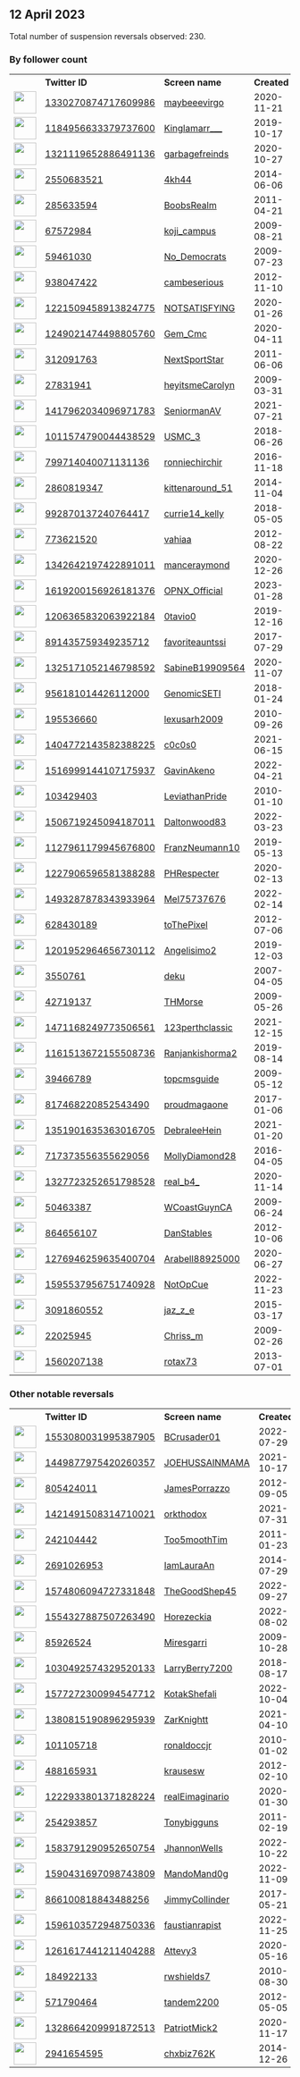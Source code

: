 
## 12 April 2023
Total number of suspension reversals observed: 230.

### By follower count
<table><tr><th></th><th align="left">Twitter ID</th><th align="left">Screen name</th>
<th align="left">Created</th><th align="left">Status</th><th align="left">Suspended</th><th align="left">Followers</th>
<tr><td><a href="https://pbs.twimg.com/profile_images/1641214587851661313/1FTo4uUq_normal.jpg"><img src="https://pbs.twimg.com/profile_images/1641214587851661313/1FTo4uUq_normal.jpg" width="40px" height="40px" align="center"/></a></td><td><a href="https://twitter.com/intent/user?user_id=1330270874717609986">1330270874717609986</a></td><td><a href="https://twitter.com/maybeeevirgo">maybeeevirgo</a></td><td>2020-11-21</td><td align="center"></td><td>2022-11-05</td><td>390552</td></tr>
<tr><td><a href="https://pbs.twimg.com/profile_images/1282580018447753216/Ev4MtjxX_normal.jpg"><img src="https://pbs.twimg.com/profile_images/1282580018447753216/Ev4MtjxX_normal.jpg" width="40px" height="40px" align="center"/></a></td><td><a href="https://twitter.com/intent/user?user_id=1184956633379737600">1184956633379737600</a></td><td><a href="https://twitter.com/Kinglamarr___">Kinglamarr___</a></td><td>2019-10-17</td><td align="center"></td><td></td><td>198944</td></tr>
<tr><td><a href="https://pbs.twimg.com/profile_images/1644816056706269184/KhS2gddf_normal.jpg"><img src="https://pbs.twimg.com/profile_images/1644816056706269184/KhS2gddf_normal.jpg" width="40px" height="40px" align="center"/></a></td><td><a href="https://twitter.com/intent/user?user_id=1321119652886491136">1321119652886491136</a></td><td><a href="https://twitter.com/garbagefreinds">garbagefreinds</a></td><td>2020-10-27</td><td align="center"></td><td></td><td>155319</td></tr>
<tr><td><a href="https://pbs.twimg.com/profile_images/1645733798959620096/HKoeCSY4_normal.jpg"><img src="https://pbs.twimg.com/profile_images/1645733798959620096/HKoeCSY4_normal.jpg" width="40px" height="40px" align="center"/></a></td><td><a href="https://twitter.com/intent/user?user_id=2550683521">2550683521</a></td><td><a href="https://twitter.com/4kh44">4kh44</a></td><td>2014-06-06</td><td align="center"></td><td>2022-09-25</td><td>116557</td></tr>
<tr><td><a href="https://pbs.twimg.com/profile_images/1444870564900974597/CREFpBm3_normal.jpg"><img src="https://pbs.twimg.com/profile_images/1444870564900974597/CREFpBm3_normal.jpg" width="40px" height="40px" align="center"/></a></td><td><a href="https://twitter.com/intent/user?user_id=285633594">285633594</a></td><td><a href="https://twitter.com/BoobsRealm">BoobsRealm</a></td><td>2011-04-21</td><td align="center"></td><td>2022-09-14</td><td>102029</td></tr>
<tr><td><a href="https://pbs.twimg.com/profile_images/1544245848413876224/tggP3I0v_normal.jpg"><img src="https://pbs.twimg.com/profile_images/1544245848413876224/tggP3I0v_normal.jpg" width="40px" height="40px" align="center"/></a></td><td><a href="https://twitter.com/intent/user?user_id=67572984">67572984</a></td><td><a href="https://twitter.com/koji_campus">koji_campus</a></td><td>2009-08-21</td><td align="center"></td><td>2023-02-16</td><td>77001</td></tr>
<tr><td><a href="https://pbs.twimg.com/profile_images/1282306882099650561/c6HpmZij_normal.jpg"><img src="https://pbs.twimg.com/profile_images/1282306882099650561/c6HpmZij_normal.jpg" width="40px" height="40px" align="center"/></a></td><td><a href="https://twitter.com/intent/user?user_id=59461030">59461030</a></td><td><a href="https://twitter.com/No_Democrats">No_Democrats</a></td><td>2009-07-23</td><td align="center"></td><td></td><td>70784</td></tr>
<tr><td><a href="https://pbs.twimg.com/profile_images/1641943358636474368/7apDRtDL_normal.jpg"><img src="https://pbs.twimg.com/profile_images/1641943358636474368/7apDRtDL_normal.jpg" width="40px" height="40px" align="center"/></a></td><td><a href="https://twitter.com/intent/user?user_id=938047422">938047422</a></td><td><a href="https://twitter.com/cambeserious">cambeserious</a></td><td>2012-11-10</td><td align="center"></td><td></td><td>69010</td></tr>
<tr><td><a href="https://pbs.twimg.com/profile_images/1221512137471905792/w1Lfl4OY_normal.jpg"><img src="https://pbs.twimg.com/profile_images/1221512137471905792/w1Lfl4OY_normal.jpg" width="40px" height="40px" align="center"/></a></td><td><a href="https://twitter.com/intent/user?user_id=1221509458913824775">1221509458913824775</a></td><td><a href="https://twitter.com/NOTSATISFYlNG">NOTSATISFYlNG</a></td><td>2020-01-26</td><td align="center"></td><td></td><td>68543</td></tr>
<tr><td><a href="https://pbs.twimg.com/profile_images/1464638063645179904/Pfg7T0HX_normal.jpg"><img src="https://pbs.twimg.com/profile_images/1464638063645179904/Pfg7T0HX_normal.jpg" width="40px" height="40px" align="center"/></a></td><td><a href="https://twitter.com/intent/user?user_id=1249021474498805760">1249021474498805760</a></td><td><a href="https://twitter.com/Gem_Cmc">Gem_Cmc</a></td><td>2020-04-11</td><td align="center"></td><td>2023-04-10</td><td>47362</td></tr>
<tr><td><a href="https://pbs.twimg.com/profile_images/378800000807822561/a1f36059181b56ff59765f8b22e9557c_normal.jpeg"><img src="https://pbs.twimg.com/profile_images/378800000807822561/a1f36059181b56ff59765f8b22e9557c_normal.jpeg" width="40px" height="40px" align="center"/></a></td><td><a href="https://twitter.com/intent/user?user_id=312091763">312091763</a></td><td><a href="https://twitter.com/NextSportStar">NextSportStar</a></td><td>2011-06-06</td><td align="center"></td><td></td><td>39237</td></tr>
<tr><td><a href="https://pbs.twimg.com/profile_images/1646014967085256705/XEtAIRuD_normal.jpg"><img src="https://pbs.twimg.com/profile_images/1646014967085256705/XEtAIRuD_normal.jpg" width="40px" height="40px" align="center"/></a></td><td><a href="https://twitter.com/intent/user?user_id=27831941">27831941</a></td><td><a href="https://twitter.com/heyitsmeCarolyn">heyitsmeCarolyn</a></td><td>2009-03-31</td><td align="center"></td><td></td><td>36775</td></tr>
<tr><td><a href="https://pbs.twimg.com/profile_images/1547593621636931584/MTn32svC_normal.jpg"><img src="https://pbs.twimg.com/profile_images/1547593621636931584/MTn32svC_normal.jpg" width="40px" height="40px" align="center"/></a></td><td><a href="https://twitter.com/intent/user?user_id=1417962034096971783">1417962034096971783</a></td><td><a href="https://twitter.com/SeniormanAV">SeniormanAV</a></td><td>2021-07-21</td><td align="center"></td><td></td><td>32629</td></tr>
<tr><td><a href="https://pbs.twimg.com/profile_images/1329085609072214017/nZqCu3_m_normal.jpg"><img src="https://pbs.twimg.com/profile_images/1329085609072214017/nZqCu3_m_normal.jpg" width="40px" height="40px" align="center"/></a></td><td><a href="https://twitter.com/intent/user?user_id=1011574790044438529">1011574790044438529</a></td><td><a href="https://twitter.com/USMC_3">USMC_3</a></td><td>2018-06-26</td><td align="center"></td><td></td><td>30487</td></tr>
<tr><td><a href="https://pbs.twimg.com/profile_images/1636066467455041540/alL4Lw-r_normal.jpg"><img src="https://pbs.twimg.com/profile_images/1636066467455041540/alL4Lw-r_normal.jpg" width="40px" height="40px" align="center"/></a></td><td><a href="https://twitter.com/intent/user?user_id=799714040071131136">799714040071131136</a></td><td><a href="https://twitter.com/ronniechirchir">ronniechirchir</a></td><td>2016-11-18</td><td align="center"></td><td></td><td>28263</td></tr>
<tr><td><a href="https://pbs.twimg.com/profile_images/1257406964352548865/O-IAgg9X_normal.jpg"><img src="https://pbs.twimg.com/profile_images/1257406964352548865/O-IAgg9X_normal.jpg" width="40px" height="40px" align="center"/></a></td><td><a href="https://twitter.com/intent/user?user_id=2860819347">2860819347</a></td><td><a href="https://twitter.com/kittenaround_51">kittenaround_51</a></td><td>2014-11-04</td><td align="center"></td><td></td><td>26916</td></tr>
<tr><td><a href="https://pbs.twimg.com/profile_images/1332375311678259208/GSPVlBIi_normal.jpg"><img src="https://pbs.twimg.com/profile_images/1332375311678259208/GSPVlBIi_normal.jpg" width="40px" height="40px" align="center"/></a></td><td><a href="https://twitter.com/intent/user?user_id=992870137240764417">992870137240764417</a></td><td><a href="https://twitter.com/currie14_kelly">currie14_kelly</a></td><td>2018-05-05</td><td align="center"></td><td></td><td>26308</td></tr>
<tr><td><a href="https://pbs.twimg.com/profile_images/1631348423440969730/_5geE-kf_normal.jpg"><img src="https://pbs.twimg.com/profile_images/1631348423440969730/_5geE-kf_normal.jpg" width="40px" height="40px" align="center"/></a></td><td><a href="https://twitter.com/intent/user?user_id=773621520">773621520</a></td><td><a href="https://twitter.com/vahiaa">vahiaa</a></td><td>2012-08-22</td><td align="center"></td><td></td><td>18307</td></tr>
<tr><td><a href="https://pbs.twimg.com/profile_images/1536481319433261058/ICnueqPF_normal.jpg"><img src="https://pbs.twimg.com/profile_images/1536481319433261058/ICnueqPF_normal.jpg" width="40px" height="40px" align="center"/></a></td><td><a href="https://twitter.com/intent/user?user_id=1342642197422891011">1342642197422891011</a></td><td><a href="https://twitter.com/manceraymond">manceraymond</a></td><td>2020-12-26</td><td align="center">🔒</td><td>2022-08-04</td><td>15153</td></tr>
<tr><td><a href="https://pbs.twimg.com/profile_images/1642817524470550528/iNyvO9w6_normal.jpg"><img src="https://pbs.twimg.com/profile_images/1642817524470550528/iNyvO9w6_normal.jpg" width="40px" height="40px" align="center"/></a></td><td><a href="https://twitter.com/intent/user?user_id=1619200156926181376">1619200156926181376</a></td><td><a href="https://twitter.com/OPNX_Official">OPNX_Official</a></td><td>2023-01-28</td><td align="center"></td><td>2023-04-07</td><td>14435</td></tr>
<tr><td><a href="https://pbs.twimg.com/profile_images/1293725258151792640/-mDSLpoN_normal.jpg"><img src="https://pbs.twimg.com/profile_images/1293725258151792640/-mDSLpoN_normal.jpg" width="40px" height="40px" align="center"/></a></td><td><a href="https://twitter.com/intent/user?user_id=1206365832063922184">1206365832063922184</a></td><td><a href="https://twitter.com/0tavio0">0tavio0</a></td><td>2019-12-16</td><td align="center"></td><td></td><td>14226</td></tr>
<tr><td><a href="https://pbs.twimg.com/profile_images/1646206910155169792/m0L_oE95_normal.jpg"><img src="https://pbs.twimg.com/profile_images/1646206910155169792/m0L_oE95_normal.jpg" width="40px" height="40px" align="center"/></a></td><td><a href="https://twitter.com/intent/user?user_id=891435759349235712">891435759349235712</a></td><td><a href="https://twitter.com/favoriteauntssi">favoriteauntssi</a></td><td>2017-07-29</td><td align="center"></td><td></td><td>12578</td></tr>
<tr><td><a href="https://pbs.twimg.com/profile_images/1633484668413571073/cJ7-KZkP_normal.jpg"><img src="https://pbs.twimg.com/profile_images/1633484668413571073/cJ7-KZkP_normal.jpg" width="40px" height="40px" align="center"/></a></td><td><a href="https://twitter.com/intent/user?user_id=1325171052146798592">1325171052146798592</a></td><td><a href="https://twitter.com/SabineB19909564">SabineB19909564</a></td><td>2020-11-07</td><td align="center"></td><td>2023-04-03</td><td>12023</td></tr>
<tr><td><a href="https://pbs.twimg.com/profile_images/1646263460144062469/HAmzBpPu_normal.jpg"><img src="https://pbs.twimg.com/profile_images/1646263460144062469/HAmzBpPu_normal.jpg" width="40px" height="40px" align="center"/></a></td><td><a href="https://twitter.com/intent/user?user_id=956181014426112000">956181014426112000</a></td><td><a href="https://twitter.com/GenomicSETI">GenomicSETI</a></td><td>2018-01-24</td><td align="center"></td><td>2022-07-27</td><td>11895</td></tr>
<tr><td><a href="https://pbs.twimg.com/profile_images/779467835722633217/XDll_7xi_normal.jpg"><img src="https://pbs.twimg.com/profile_images/779467835722633217/XDll_7xi_normal.jpg" width="40px" height="40px" align="center"/></a></td><td><a href="https://twitter.com/intent/user?user_id=195536660">195536660</a></td><td><a href="https://twitter.com/lexusarh2009">lexusarh2009</a></td><td>2010-09-26</td><td align="center"></td><td></td><td>11657</td></tr>
<tr><td><a href="https://pbs.twimg.com/profile_images/1547357091509276679/RIAku-qK_normal.jpg"><img src="https://pbs.twimg.com/profile_images/1547357091509276679/RIAku-qK_normal.jpg" width="40px" height="40px" align="center"/></a></td><td><a href="https://twitter.com/intent/user?user_id=1404772143582388225">1404772143582388225</a></td><td><a href="https://twitter.com/c0c0s0">c0c0s0</a></td><td>2021-06-15</td><td align="center"></td><td>2022-07-16</td><td>11243</td></tr>
<tr><td><a href="https://pbs.twimg.com/profile_images/1557142249812545536/WOYw_CLP_normal.jpg"><img src="https://pbs.twimg.com/profile_images/1557142249812545536/WOYw_CLP_normal.jpg" width="40px" height="40px" align="center"/></a></td><td><a href="https://twitter.com/intent/user?user_id=1516999144107175937">1516999144107175937</a></td><td><a href="https://twitter.com/GavinAkeno">GavinAkeno</a></td><td>2022-04-21</td><td align="center"></td><td>2023-03-20</td><td>10002</td></tr>
<tr><td><a href="https://pbs.twimg.com/profile_images/417769735489880064/5ILUe4xd_normal.jpeg"><img src="https://pbs.twimg.com/profile_images/417769735489880064/5ILUe4xd_normal.jpeg" width="40px" height="40px" align="center"/></a></td><td><a href="https://twitter.com/intent/user?user_id=103429403">103429403</a></td><td><a href="https://twitter.com/LeviathanPride">LeviathanPride</a></td><td>2010-01-10</td><td align="center">🔒</td><td></td><td>8445</td></tr>
<tr><td><a href="https://pbs.twimg.com/profile_images/1616675904410771456/G_8tcyHv_normal.jpg"><img src="https://pbs.twimg.com/profile_images/1616675904410771456/G_8tcyHv_normal.jpg" width="40px" height="40px" align="center"/></a></td><td><a href="https://twitter.com/intent/user?user_id=1506719245094187011">1506719245094187011</a></td><td><a href="https://twitter.com/Daltonwood83">Daltonwood83</a></td><td>2022-03-23</td><td align="center"></td><td>2023-04-04</td><td>7761</td></tr>
<tr><td><a href="https://pbs.twimg.com/profile_images/1128021189518135296/_Czqm3hE_normal.jpg"><img src="https://pbs.twimg.com/profile_images/1128021189518135296/_Czqm3hE_normal.jpg" width="40px" height="40px" align="center"/></a></td><td><a href="https://twitter.com/intent/user?user_id=1127961179945676800">1127961179945676800</a></td><td><a href="https://twitter.com/FranzNeumann10">FranzNeumann10</a></td><td>2019-05-13</td><td align="center"></td><td></td><td>6919</td></tr>
<tr><td><a href="https://pbs.twimg.com/profile_images/1246454252500811777/XxKwYCXj_normal.jpg"><img src="https://pbs.twimg.com/profile_images/1246454252500811777/XxKwYCXj_normal.jpg" width="40px" height="40px" align="center"/></a></td><td><a href="https://twitter.com/intent/user?user_id=1227906596581388288">1227906596581388288</a></td><td><a href="https://twitter.com/PHRespecter">PHRespecter</a></td><td>2020-02-13</td><td align="center"></td><td>2022-04-02</td><td>5866</td></tr>
<tr><td><a href="https://pbs.twimg.com/profile_images/1646132160745668608/ILME319h_normal.jpg"><img src="https://pbs.twimg.com/profile_images/1646132160745668608/ILME319h_normal.jpg" width="40px" height="40px" align="center"/></a></td><td><a href="https://twitter.com/intent/user?user_id=1493287878343933964">1493287878343933964</a></td><td><a href="https://twitter.com/Mel75737676">Mel75737676</a></td><td>2022-02-14</td><td align="center"></td><td>2023-04-03</td><td>5381</td></tr>
<tr><td><a href="https://pbs.twimg.com/profile_images/1267506112007409664/SVNXfCVb_normal.jpg"><img src="https://pbs.twimg.com/profile_images/1267506112007409664/SVNXfCVb_normal.jpg" width="40px" height="40px" align="center"/></a></td><td><a href="https://twitter.com/intent/user?user_id=628430189">628430189</a></td><td><a href="https://twitter.com/toThePixel">toThePixel</a></td><td>2012-07-06</td><td align="center"></td><td>2023-01-24</td><td>4915</td></tr>
<tr><td><a href="https://pbs.twimg.com/profile_images/1376539462189060099/7sf6xn4I_normal.jpg"><img src="https://pbs.twimg.com/profile_images/1376539462189060099/7sf6xn4I_normal.jpg" width="40px" height="40px" align="center"/></a></td><td><a href="https://twitter.com/intent/user?user_id=1201952964656730112">1201952964656730112</a></td><td><a href="https://twitter.com/Angelisimo2">Angelisimo2</a></td><td>2019-12-03</td><td align="center"></td><td></td><td>4636</td></tr>
<tr><td><a href="https://pbs.twimg.com/profile_images/1640666929655316482/xN61R7M8_normal.jpg"><img src="https://pbs.twimg.com/profile_images/1640666929655316482/xN61R7M8_normal.jpg" width="40px" height="40px" align="center"/></a></td><td><a href="https://twitter.com/intent/user?user_id=3550761">3550761</a></td><td><a href="https://twitter.com/deku">deku</a></td><td>2007-04-05</td><td align="center"></td><td></td><td>3968</td></tr>
<tr><td><a href="https://pbs.twimg.com/profile_images/1201157013411172352/d3uLiz-U_normal.png"><img src="https://pbs.twimg.com/profile_images/1201157013411172352/d3uLiz-U_normal.png" width="40px" height="40px" align="center"/></a></td><td><a href="https://twitter.com/intent/user?user_id=42719137">42719137</a></td><td><a href="https://twitter.com/THMorse">THMorse</a></td><td>2009-05-26</td><td align="center"></td><td></td><td>3938</td></tr>
<tr><td><a href="https://pbs.twimg.com/profile_images/1639884633927204870/CiyauWNj_normal.jpg"><img src="https://pbs.twimg.com/profile_images/1639884633927204870/CiyauWNj_normal.jpg" width="40px" height="40px" align="center"/></a></td><td><a href="https://twitter.com/intent/user?user_id=1471168249773506561">1471168249773506561</a></td><td><a href="https://twitter.com/123perthclassic">123perthclassic</a></td><td>2021-12-15</td><td align="center"></td><td>2022-12-11</td><td>3648</td></tr>
<tr><td><a href="https://pbs.twimg.com/profile_images/1340522091804651521/1mDlE4-V_normal.jpg"><img src="https://pbs.twimg.com/profile_images/1340522091804651521/1mDlE4-V_normal.jpg" width="40px" height="40px" align="center"/></a></td><td><a href="https://twitter.com/intent/user?user_id=1161513672155508736">1161513672155508736</a></td><td><a href="https://twitter.com/Ranjankishorma2">Ranjankishorma2</a></td><td>2019-08-14</td><td align="center"></td><td></td><td>3570</td></tr>
<tr><td><a href="https://pbs.twimg.com/profile_images/1613429395791966208/GWnSAW6U_normal.jpg"><img src="https://pbs.twimg.com/profile_images/1613429395791966208/GWnSAW6U_normal.jpg" width="40px" height="40px" align="center"/></a></td><td><a href="https://twitter.com/intent/user?user_id=39466789">39466789</a></td><td><a href="https://twitter.com/topcmsguide">topcmsguide</a></td><td>2009-05-12</td><td align="center"></td><td>2023-01-16</td><td>3441</td></tr>
<tr><td><a href="https://pbs.twimg.com/profile_images/1646124875583561728/f1jADq_7_normal.jpg"><img src="https://pbs.twimg.com/profile_images/1646124875583561728/f1jADq_7_normal.jpg" width="40px" height="40px" align="center"/></a></td><td><a href="https://twitter.com/intent/user?user_id=817468220852543490">817468220852543490</a></td><td><a href="https://twitter.com/proudmagaone">proudmagaone</a></td><td>2017-01-06</td><td align="center"></td><td></td><td>3395</td></tr>
<tr><td><a href="https://pbs.twimg.com/profile_images/1396897050592088065/AZRNGeP0_normal.jpg"><img src="https://pbs.twimg.com/profile_images/1396897050592088065/AZRNGeP0_normal.jpg" width="40px" height="40px" align="center"/></a></td><td><a href="https://twitter.com/intent/user?user_id=1351901635363016705">1351901635363016705</a></td><td><a href="https://twitter.com/DebraleeHein">DebraleeHein</a></td><td>2021-01-20</td><td align="center"></td><td>2023-04-05</td><td>3342</td></tr>
<tr><td><a href="https://pbs.twimg.com/profile_images/717709017817161728/KDJ5CCNT_normal.jpg"><img src="https://pbs.twimg.com/profile_images/717709017817161728/KDJ5CCNT_normal.jpg" width="40px" height="40px" align="center"/></a></td><td><a href="https://twitter.com/intent/user?user_id=717373556355629056">717373556355629056</a></td><td><a href="https://twitter.com/MollyDiamond28">MollyDiamond28</a></td><td>2016-04-05</td><td align="center"></td><td></td><td>3302</td></tr>
<tr><td><a href="https://pbs.twimg.com/profile_images/1412754654090379265/i577Ix1O_normal.jpg"><img src="https://pbs.twimg.com/profile_images/1412754654090379265/i577Ix1O_normal.jpg" width="40px" height="40px" align="center"/></a></td><td><a href="https://twitter.com/intent/user?user_id=1327723252651798528">1327723252651798528</a></td><td><a href="https://twitter.com/real_b4_">real_b4_</a></td><td>2020-11-14</td><td align="center"></td><td>2022-08-23</td><td>3301</td></tr>
<tr><td><a href="https://pbs.twimg.com/profile_images/525026809918660608/jZ5Gx0_r_normal.jpeg"><img src="https://pbs.twimg.com/profile_images/525026809918660608/jZ5Gx0_r_normal.jpeg" width="40px" height="40px" align="center"/></a></td><td><a href="https://twitter.com/intent/user?user_id=50463387">50463387</a></td><td><a href="https://twitter.com/WCoastGuynCA">WCoastGuynCA</a></td><td>2009-06-24</td><td align="center"></td><td>2023-04-01</td><td>3095</td></tr>
<tr><td><a href="https://pbs.twimg.com/profile_images/1621175216666824706/GtYhYRQa_normal.jpg"><img src="https://pbs.twimg.com/profile_images/1621175216666824706/GtYhYRQa_normal.jpg" width="40px" height="40px" align="center"/></a></td><td><a href="https://twitter.com/intent/user?user_id=864656107">864656107</a></td><td><a href="https://twitter.com/DanStables">DanStables</a></td><td>2012-10-06</td><td align="center"></td><td>2023-03-15</td><td>3047</td></tr>
<tr><td><a href="https://pbs.twimg.com/profile_images/1303337141527699456/uIn38A2V_normal.jpg"><img src="https://pbs.twimg.com/profile_images/1303337141527699456/uIn38A2V_normal.jpg" width="40px" height="40px" align="center"/></a></td><td><a href="https://twitter.com/intent/user?user_id=1276946259635400704">1276946259635400704</a></td><td><a href="https://twitter.com/Arabell88925000">Arabell88925000</a></td><td>2020-06-27</td><td align="center"></td><td>2022-10-25</td><td>2932</td></tr>
<tr><td><a href="https://pbs.twimg.com/profile_images/1631354771419324430/on0gNr4o_normal.jpg"><img src="https://pbs.twimg.com/profile_images/1631354771419324430/on0gNr4o_normal.jpg" width="40px" height="40px" align="center"/></a></td><td><a href="https://twitter.com/intent/user?user_id=1595537956751740928">1595537956751740928</a></td><td><a href="https://twitter.com/NotOpCue">NotOpCue</a></td><td>2022-11-23</td><td align="center"></td><td>2023-04-04</td><td>2826</td></tr>
<tr><td><a href="https://pbs.twimg.com/profile_images/1006001772425596928/bnSEEk5a_normal.jpg"><img src="https://pbs.twimg.com/profile_images/1006001772425596928/bnSEEk5a_normal.jpg" width="40px" height="40px" align="center"/></a></td><td><a href="https://twitter.com/intent/user?user_id=3091860552">3091860552</a></td><td><a href="https://twitter.com/jaz_z_e">jaz_z_e</a></td><td>2015-03-17</td><td align="center"></td><td>2023-01-19</td><td>2584</td></tr>
<tr><td><a href="https://pbs.twimg.com/profile_images/951479231216791553/RRfqQF37_normal.jpg"><img src="https://pbs.twimg.com/profile_images/951479231216791553/RRfqQF37_normal.jpg" width="40px" height="40px" align="center"/></a></td><td><a href="https://twitter.com/intent/user?user_id=22025945">22025945</a></td><td><a href="https://twitter.com/Chriss_m">Chriss_m</a></td><td>2009-02-26</td><td align="center"></td><td>2022-10-09</td><td>2577</td></tr>
<tr><td><a href="https://pbs.twimg.com/profile_images/1135093325520941056/Ok4E5F8z_normal.jpg"><img src="https://pbs.twimg.com/profile_images/1135093325520941056/Ok4E5F8z_normal.jpg" width="40px" height="40px" align="center"/></a></td><td><a href="https://twitter.com/intent/user?user_id=1560207138">1560207138</a></td><td><a href="https://twitter.com/rotax73">rotax73</a></td><td>2013-07-01</td><td align="center"></td><td>2022-03-06</td><td>2536</td></tr>
</table>

### Other notable reversals
<table><tr><th></th><th align="left">Twitter ID</th><th align="left">Screen name</th>
<th align="left">Created</th><th align="left">Status</th><th align="left">Suspended</th><th align="left">Followers</th>
<tr><td><a href="https://pbs.twimg.com/profile_images/1646244671763496960/EwsNXIAZ_normal.jpg"><img src="https://pbs.twimg.com/profile_images/1646244671763496960/EwsNXIAZ_normal.jpg" width="40px" height="40px" align="center"/></a></td><td><a href="https://twitter.com/intent/user?user_id=1553080031995387905">1553080031995387905</a></td><td><a href="https://twitter.com/BCrusader01">BCrusader01</a></td><td>2022-07-29</td><td align="center"></td><td>2022-08-18</td><td>240</td></tr>
<tr><td><a href="https://pbs.twimg.com/profile_images/1584599248171110408/6Q9EmIy-_normal.jpg"><img src="https://pbs.twimg.com/profile_images/1584599248171110408/6Q9EmIy-_normal.jpg" width="40px" height="40px" align="center"/></a></td><td><a href="https://twitter.com/intent/user?user_id=1449877975420260357">1449877975420260357</a></td><td><a href="https://twitter.com/JOEHUSSAINMAMA">JOEHUSSAINMAMA</a></td><td>2021-10-17</td><td align="center"></td><td>2023-04-11</td><td>187</td></tr>
<tr><td><a href="https://pbs.twimg.com/profile_images/1497132214450020356/YDqO7GQ0_normal.jpg"><img src="https://pbs.twimg.com/profile_images/1497132214450020356/YDqO7GQ0_normal.jpg" width="40px" height="40px" align="center"/></a></td><td><a href="https://twitter.com/intent/user?user_id=805424011">805424011</a></td><td><a href="https://twitter.com/JamesPorrazzo">JamesPorrazzo</a></td><td>2012-09-05</td><td align="center"></td><td>2023-04-05</td><td>1397</td></tr>
<tr><td><a href="https://pbs.twimg.com/profile_images/1526134199220150272/52WuIZqQ_normal.jpg"><img src="https://pbs.twimg.com/profile_images/1526134199220150272/52WuIZqQ_normal.jpg" width="40px" height="40px" align="center"/></a></td><td><a href="https://twitter.com/intent/user?user_id=1421491508314710021">1421491508314710021</a></td><td><a href="https://twitter.com/orkthodox">orkthodox</a></td><td>2021-07-31</td><td align="center"></td><td>2023-01-03</td><td>215</td></tr>
<tr><td><a href="https://pbs.twimg.com/profile_images/1634244134025216017/YkdSTH4k_normal.jpg"><img src="https://pbs.twimg.com/profile_images/1634244134025216017/YkdSTH4k_normal.jpg" width="40px" height="40px" align="center"/></a></td><td><a href="https://twitter.com/intent/user?user_id=242104442">242104442</a></td><td><a href="https://twitter.com/Too5moothTim">Too5moothTim</a></td><td>2011-01-23</td><td align="center"></td><td>2023-03-22</td><td>177</td></tr>
<tr><td><a href="https://pbs.twimg.com/profile_images/1640848424257081344/5gn3BJ4m_normal.jpg"><img src="https://pbs.twimg.com/profile_images/1640848424257081344/5gn3BJ4m_normal.jpg" width="40px" height="40px" align="center"/></a></td><td><a href="https://twitter.com/intent/user?user_id=2691026953">2691026953</a></td><td><a href="https://twitter.com/IamLauraAn">IamLauraAn</a></td><td>2014-07-29</td><td align="center"></td><td>2023-04-03</td><td>23</td></tr>
<tr><td><a href="https://pbs.twimg.com/profile_images/1580601945269600256/HF-wg27T_normal.jpg"><img src="https://pbs.twimg.com/profile_images/1580601945269600256/HF-wg27T_normal.jpg" width="40px" height="40px" align="center"/></a></td><td><a href="https://twitter.com/intent/user?user_id=1574806094727331848">1574806094727331848</a></td><td><a href="https://twitter.com/TheGoodShep45">TheGoodShep45</a></td><td>2022-09-27</td><td align="center"></td><td>2022-11-23</td><td>586</td></tr>
<tr><td><a href="https://pbs.twimg.com/profile_images/1609069520962064385/1kn9V8LM_normal.jpg"><img src="https://pbs.twimg.com/profile_images/1609069520962064385/1kn9V8LM_normal.jpg" width="40px" height="40px" align="center"/></a></td><td><a href="https://twitter.com/intent/user?user_id=1554327887507263490">1554327887507263490</a></td><td><a href="https://twitter.com/Horezeckia">Horezeckia</a></td><td>2022-08-02</td><td align="center"></td><td>2023-01-14</td><td>75</td></tr>
<tr><td><a href="https://pbs.twimg.com/profile_images/1639990529910886401/hyrZWD-L_normal.jpg"><img src="https://pbs.twimg.com/profile_images/1639990529910886401/hyrZWD-L_normal.jpg" width="40px" height="40px" align="center"/></a></td><td><a href="https://twitter.com/intent/user?user_id=85926524">85926524</a></td><td><a href="https://twitter.com/Miresgarri">Miresgarri</a></td><td>2009-10-28</td><td align="center"></td><td>2023-04-02</td><td>463</td></tr>
<tr><td><a href="https://pbs.twimg.com/profile_images/1618356018295054338/7i_0YVvO_normal.jpg"><img src="https://pbs.twimg.com/profile_images/1618356018295054338/7i_0YVvO_normal.jpg" width="40px" height="40px" align="center"/></a></td><td><a href="https://twitter.com/intent/user?user_id=1030492574329520133">1030492574329520133</a></td><td><a href="https://twitter.com/LarryBerry7200">LarryBerry7200</a></td><td>2018-08-17</td><td align="center"></td><td>2023-04-04</td><td>687</td></tr>
<tr><td><a href="https://pbs.twimg.com/profile_images/1577273274324631553/E2Lpewur_normal.jpg"><img src="https://pbs.twimg.com/profile_images/1577273274324631553/E2Lpewur_normal.jpg" width="40px" height="40px" align="center"/></a></td><td><a href="https://twitter.com/intent/user?user_id=1577272300994547712">1577272300994547712</a></td><td><a href="https://twitter.com/KotakShefali">KotakShefali</a></td><td>2022-10-04</td><td align="center"></td><td>2022-11-25</td><td>395</td></tr>
<tr><td><a href="https://pbs.twimg.com/profile_images/1646159487869304835/DGw2lhfO_normal.jpg"><img src="https://pbs.twimg.com/profile_images/1646159487869304835/DGw2lhfO_normal.jpg" width="40px" height="40px" align="center"/></a></td><td><a href="https://twitter.com/intent/user?user_id=1380815190896295939">1380815190896295939</a></td><td><a href="https://twitter.com/ZarKnightt">ZarKnightt</a></td><td>2021-04-10</td><td align="center"></td><td>2022-11-20</td><td>56</td></tr>
<tr><td><a href="https://pbs.twimg.com/profile_images/1644396540071485444/vrLDmrkj_normal.jpg"><img src="https://pbs.twimg.com/profile_images/1644396540071485444/vrLDmrkj_normal.jpg" width="40px" height="40px" align="center"/></a></td><td><a href="https://twitter.com/intent/user?user_id=101105718">101105718</a></td><td><a href="https://twitter.com/ronaldoccjr">ronaldoccjr</a></td><td>2010-01-02</td><td align="center"></td><td>2023-04-03</td><td>86</td></tr>
<tr><td><a href="https://pbs.twimg.com/profile_images/1642690013845684230/-5ts3lvi_normal.jpg"><img src="https://pbs.twimg.com/profile_images/1642690013845684230/-5ts3lvi_normal.jpg" width="40px" height="40px" align="center"/></a></td><td><a href="https://twitter.com/intent/user?user_id=488165931">488165931</a></td><td><a href="https://twitter.com/krausesw">krausesw</a></td><td>2012-02-10</td><td align="center"></td><td>2023-04-05</td><td>21</td></tr>
<tr><td><a href="https://pbs.twimg.com/profile_images/1646109921123921920/iGkG9cAE_normal.jpg"><img src="https://pbs.twimg.com/profile_images/1646109921123921920/iGkG9cAE_normal.jpg" width="40px" height="40px" align="center"/></a></td><td><a href="https://twitter.com/intent/user?user_id=1222933801371828224">1222933801371828224</a></td><td><a href="https://twitter.com/realEimaginario">realEimaginario</a></td><td>2020-01-30</td><td align="center"></td><td>2023-04-02</td><td>352</td></tr>
<tr><td><a href="https://pbs.twimg.com/profile_images/1646075544251817986/oouAL2Gn_normal.jpg"><img src="https://pbs.twimg.com/profile_images/1646075544251817986/oouAL2Gn_normal.jpg" width="40px" height="40px" align="center"/></a></td><td><a href="https://twitter.com/intent/user?user_id=254293857">254293857</a></td><td><a href="https://twitter.com/Tonybigguns">Tonybigguns</a></td><td>2011-02-19</td><td align="center"></td><td>2023-04-04</td><td>124</td></tr>
<tr><td><a href="https://pbs.twimg.com/profile_images/1583792520605073411/3miA71V4_normal.png"><img src="https://pbs.twimg.com/profile_images/1583792520605073411/3miA71V4_normal.png" width="40px" height="40px" align="center"/></a></td><td><a href="https://twitter.com/intent/user?user_id=1583791290952650754">1583791290952650754</a></td><td><a href="https://twitter.com/JhannonWells">JhannonWells</a></td><td>2022-10-22</td><td align="center"></td><td>2023-03-02</td><td>216</td></tr>
<tr><td><a href="https://pbs.twimg.com/profile_images/1607712389901828098/2nGWzde6_normal.jpg"><img src="https://pbs.twimg.com/profile_images/1607712389901828098/2nGWzde6_normal.jpg" width="40px" height="40px" align="center"/></a></td><td><a href="https://twitter.com/intent/user?user_id=1590431697098743809">1590431697098743809</a></td><td><a href="https://twitter.com/MandoMand0g">MandoMand0g</a></td><td>2022-11-09</td><td align="center"></td><td>2023-01-07</td><td>105</td></tr>
<tr><td><a href="https://pbs.twimg.com/profile_images/1258408140250533889/Pi-RvMwv_normal.jpg"><img src="https://pbs.twimg.com/profile_images/1258408140250533889/Pi-RvMwv_normal.jpg" width="40px" height="40px" align="center"/></a></td><td><a href="https://twitter.com/intent/user?user_id=866100818843488256">866100818843488256</a></td><td><a href="https://twitter.com/JimmyCollinder">JimmyCollinder</a></td><td>2017-05-21</td><td align="center"></td><td>2023-03-27</td><td>13</td></tr>
<tr><td><a href="https://pbs.twimg.com/profile_images/1644057438880923650/frecNZhw_normal.jpg"><img src="https://pbs.twimg.com/profile_images/1644057438880923650/frecNZhw_normal.jpg" width="40px" height="40px" align="center"/></a></td><td><a href="https://twitter.com/intent/user?user_id=1596103572948750336">1596103572948750336</a></td><td><a href="https://twitter.com/faustianrapist">faustianrapist</a></td><td>2022-11-25</td><td align="center"></td><td>2023-04-04</td><td>100</td></tr>
<tr><td><a href="https://pbs.twimg.com/profile_images/1574811834124849152/dChWPTaM_normal.jpg"><img src="https://pbs.twimg.com/profile_images/1574811834124849152/dChWPTaM_normal.jpg" width="40px" height="40px" align="center"/></a></td><td><a href="https://twitter.com/intent/user?user_id=1261617441211404288">1261617441211404288</a></td><td><a href="https://twitter.com/Attevy3">Attevy3</a></td><td>2020-05-16</td><td align="center"></td><td>2023-03-20</td><td>1481</td></tr>
<tr><td><a href="https://pbs.twimg.com/profile_images/1639402494181748737/lgimYaAi_normal.jpg"><img src="https://pbs.twimg.com/profile_images/1639402494181748737/lgimYaAi_normal.jpg" width="40px" height="40px" align="center"/></a></td><td><a href="https://twitter.com/intent/user?user_id=184922133">184922133</a></td><td><a href="https://twitter.com/rwshields7">rwshields7</a></td><td>2010-08-30</td><td align="center">🔒</td><td>2023-03-27</td><td>71</td></tr>
<tr><td><a href="https://pbs.twimg.com/profile_images/1510360130902188040/sv-7Iwgs_normal.jpg"><img src="https://pbs.twimg.com/profile_images/1510360130902188040/sv-7Iwgs_normal.jpg" width="40px" height="40px" align="center"/></a></td><td><a href="https://twitter.com/intent/user?user_id=571790464">571790464</a></td><td><a href="https://twitter.com/tandem2200">tandem2200</a></td><td>2012-05-05</td><td align="center"></td><td>2022-11-17</td><td>70</td></tr>
<tr><td><a href="https://pbs.twimg.com/profile_images/1646459587535437825/lPnwkfC1_normal.jpg"><img src="https://pbs.twimg.com/profile_images/1646459587535437825/lPnwkfC1_normal.jpg" width="40px" height="40px" align="center"/></a></td><td><a href="https://twitter.com/intent/user?user_id=1328664209991872513">1328664209991872513</a></td><td><a href="https://twitter.com/PatriotMick2">PatriotMick2</a></td><td>2020-11-17</td><td align="center"></td><td>2023-01-18</td><td>152</td></tr>
<tr><td><a href="https://pbs.twimg.com/profile_images/1646002236386947073/mMUfzjPH_normal.jpg"><img src="https://pbs.twimg.com/profile_images/1646002236386947073/mMUfzjPH_normal.jpg" width="40px" height="40px" align="center"/></a></td><td><a href="https://twitter.com/intent/user?user_id=2941654595">2941654595</a></td><td><a href="https://twitter.com/chxbiz762K">chxbiz762K</a></td><td>2014-12-26</td><td align="center"></td><td>2023-03-22</td><td>261</td></tr>
</table>
